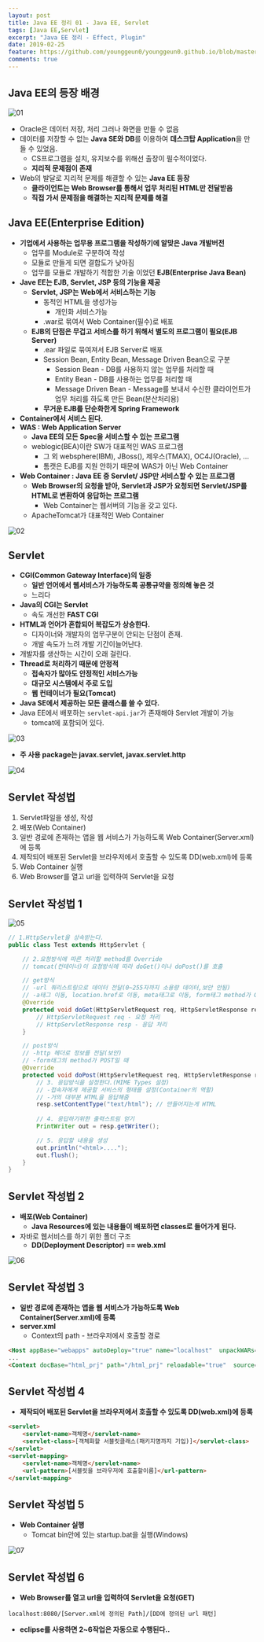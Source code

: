 ```yaml
---
layout: post
title: Java EE 정리 01 - Java EE, Servlet
tags: [Java EE,Servlet]
excerpt: "Java EE 정리 - Effect, Plugin"
date: 2019-02-25
feature: https://github.com/younggeun0/younggeun0.github.io/blob/master/_posts/img/javaEe/JavaEeImageFeature.png?raw=true
comments: true
---
```


## Java EE의 등장 배경

![01](https://github.com/younggeun0/younggeun0.github.io/blob/master/_posts/img/javaEe/01/01.png?raw=true)

* Oracle은 데이터 저장, 처리 그러나 화면을 만들 수 없음
* 데이터를 저장할 수 없는 **Java SE와 DB**를 이용하여 **데스크탑 Application**을 만들 수 있었음.
     * CS프로그램을 설치, 유지보수를 위해선 출장이 필수적이었다.
     * **지리적 문제점이 존재**
* Web의 발달로 지리적 문제를 해결할 수 있는 **Java EE 등장**
     * **클라이언트는 Web Browser를 통해서 업무 처리된 HTML만 전달받음**
     * **직접 가서 문제점을 해결하는 지리적 문제를 해결**

## Java EE(Enterprise Edition)

* **기업에서 사용하는 업무용 프로그램을 작성하기에 알맞은 Java 개발버전**
     * 업무를 Module로 구분하여 작성
     * 모듈로 만들게 되면 결합도가 낮아짐
     * 업무를 모듈로 개발하기 적합한 기술 이었던 **EJB(Enterprise Java Bean)**
* **Jave EE는 EJB, Servlet, JSP 등의 기능을 제공**
     * **Servlet, JSP는 Web에서 서비스하는 기능**
          * 동적인 HTML을 생성가능
               * 개인화 서비스가능
          * .war로 묶여서 Web Container(필수)로 배포
     * **EJB의 단점은 무겁고 서비스를 하기 위해서 별도의 프로그램이 필요(EJB Server)**
          * .ear 파일로 묶여져서 EJB Server로 배포
          * Session Bean, Entity Bean, Message Driven Bean으로 구분
               * Session Bean - DB를 사용하지 않는 업무를 처리할 때 
               * Entity Bean - DB를 사용하는 업무를 처리할 때
               * Message Driven Bean - Message를 보내서 수신한 클라이언트가 업무 처리를 하도록 만든 Bean(분산처리용)
          * **무거운 EJB를 단순화한게 Spring Framework**
* **Container에서 서비스 된다.**
* **WAS : Web Application Server**
     * **Java EE의 모든 Spec을 서비스할 수 있는 프로그램**
     * weblogic(BEA)이란 SW가 대표적인 WAS 프로그램
          * 그 외 websphere(IBM), JBoss(), 제우스(TMAX), OC4J(Oracle), ... 
          * 톰캣은 EJB를 지원 안하기 때문에 WAS가 아닌 Web Container
* **Web Container : Java EE 중 Servlet/ JSP만 서비스할 수 있는 프로그램**
     * **Web Browser의 요청을 받아,  Servlet과 JSP가 요청되면 Servlet/JSP를 HTML로 변환하여 응답하는 프로그램**
          * Web Container는 웹서버의 기능을 갖고 있다.
     * ApacheTomcat가 대표적인 Web Container

![02](https://github.com/younggeun0/younggeun0.github.io/blob/master/_posts/img/javaEe/01/02.png?raw=true)


## Servlet

* **CGI(Common Gateway Interface)의 일종**
     * **일반 언어에서 웹서비스가 가능하도록 공통규약을 정의해 놓은 것**
     * 느리다
* **Java의 CGI는 Servlet**
     * 속도 개선한 **FAST CGI**
* **HTML과 언어가 혼합되어 복잡도가 상승한다.**
     * 디자이너와 개발자의 업무구분이 안되는 단점이 존재.
     * 개발 속도가 느려 개발 기간이늘어난다.
* 개발자를 생산하는 시간이 오래 걸린다.
* **Thread로 처리하기 때문에 안정적**
     * **접속자가 많아도 안정적인 서비스가능**
     * **대규모 시스템에서 주로 도입**
     * **웹 컨테이너가 필요(Tomcat)**
* **Java SE에서 제공하는 모든 클래스를 쓸 수 있다.**
* Java EE에서 배포하는 `servlet-api.jar`가 존재해야 Servlet 개발이 가능
     * tomcat에 포함되어 있다.

![03](https://github.com/younggeun0/younggeun0.github.io/blob/master/_posts/img/javaEe/01/03.png?raw=true)

* **주 사용 package는 javax.servlet, javax.servlet.http**

![04](https://github.com/younggeun0/younggeun0.github.io/blob/master/_posts/img/javaEe/01/04.png?raw=true)

## Servlet 작성법

1. Servlet파일을 생성, 작성
2. 배포(Web Container)
3. 일반 경로에 존재하는 앱을 웹 서비스가 가능하도록 Web Container(Server.xml)에 등록
4. 제작되어 배포된 Servlet을 브라우저에서 호출할 수 있도록 DD(web.xml)에 등록
5. Web Container 실행
6. Web Browser를 열고 url을 입력하여 Servlet을 요청

## Servlet 작성법 1

![05](https://github.com/younggeun0/younggeun0.github.io/blob/master/_posts/img/javaEe/01/05.png?raw=true)

```java
// 1.HttpServlet을 상속받는다.
public class Test extends HttpServlet {

    // 2.요청방식에 따른 처리할 method를 Override
    // tomcat(컨테이너)이 요청방식에 따라 doGet()이나 doPost()를 호출

    // get방식
    // -url 쿼리스트링으로 데이터 전달(0~255자까지 소용량 데이터,보안 안됨)
    // -a태그 이동, location.href로 이동, meta태그로 이동, form태그 method가 GET일 때
    @Override
    protected void doGet(HttpServletRequest req, HttpServletResponse resp) throws IOException, ServletException {
        // HttpServletRequest req - 요청 처리
        // HttpServletResponse resp - 응답 처리
    }

    // post방식
    // -http 헤더로 정보를 전달(보안)
    // -form태그의 method가 POST일 때
    @Override
    protected void doPost(HttpServletRequest req, HttpServletResponse resp) throws IOException, ServletException {
        // 3. 응답방식을 설정한다.(MIME Types 설정)
        // -접속자에게 제공할 서비스의 형태를 설정(Container의 역할)
        // -거의 대부분 HTML을 응답해줌
        resp.setContentType("text/html"); // 만들어지는게 HTML
       
        // 4. 응답하기위한 출력스트림 얻기
        PrintWriter out = resp.getWriter();

        // 5. 응답할 내용을 생성
        out.println("<html>....");
        out.flush();
    }
}
```

## Servlet 작성법 2

* **배포(Web Container)**
  * **Java Resources에 있는 내용들이 배포하면 classes로 들어가게 된다.**
* 자바로 웹서비스를 하기 위한 폴더 구조
     * **DD(Deployment Descriptor) == web.xml**

![06](https://github.com/younggeun0/younggeun0.github.io/blob/master/_posts/img/javaEe/01/06.png?raw=true)

## Servlet 작성법 3

* **일반 경로에 존재하는 앱을 웹 서비스가 가능하도록 Web Container(Server.xml)에 등록**
* **server.xml**
     * Context의 path - 브라우저에서 호출할 경로

```html
<Host appBase="webapps" autoDeploy="true" name="localhost"  unpackWARs="true">
...
<Context docBase="html_prj" path="/html_prj" reloadable="true"  source="org.eclipse.jst.jee.server:html_prj"/></Host>
```

## Servlet 작성법 4

* **제작되어 배포된 Servlet을 브라우저에서 호출할 수 있도록 DD(web.xml)에 등록**

```html
<servlet>
    <servlet-name>객체명</servlet-name>
    <servlet-class>[객체화할 서블릿클래스(패키지명까지 기입)]</servlet-class>
</servlet>
<servlet-mapping>
    <servlet-name>객체명</servlet-name>
    <url-pattern>[서블릿을 브라우저에 호출할이름]</url-pattern>
</servlet-mapping>
```

## Servlet 작성법 5

* **Web Container 실행**
  * Tomcat bin안에 있는 startup.bat을 실행(Windows)

![07](https://github.com/younggeun0/younggeun0.github.io/blob/master/_posts/img/javaEe/01/07.png?raw=true)

## Servlet 작성법 6

* **Web Browser를 열고 url을 입력하여 Servlet을 요청(GET)**

```
localhost:8080/[Server.xml에 정의된 Path]/[DD에 정의된 url 패턴]
```

* **eclipse를 사용하면 2~6작업은 자동으로 수행된다..**



